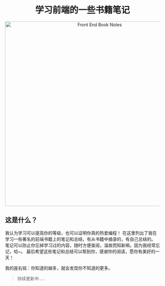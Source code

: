 <h1 align="center">学习前端的一些书籍笔记</h1>
<div align="center">
  <img src="https://udemy-images.udemy.com/course/750x422/670034_ce04_4.jpg" alt="Front End Book Notes" width="600" />
</div>

## 这是什么？

我认为学习可以提高你的等级，也可以证明你真的热爱编程！
在这里列出了我在学习一些著名的前端书籍上的笔记和总结，有从书籍中摘录的，有自己总结的。
笔记可以防止你忘掉学习过的内容，随时方便查阅，温故而知新嘛。因为我经常忘记，哈~。
最后希望这些笔记和总结可以帮到你，感谢你的阅读，愿你有美好的一天！

我的座右铭：你知道的越多，就会发现你不知道的更多。

>持续更新中.....
